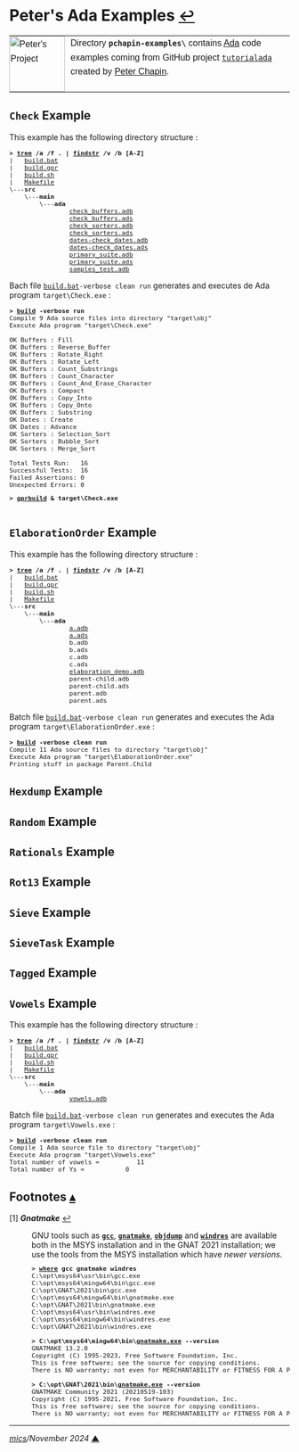 # <span id="top">Peter's Ada Examples</span> <span style="font-size:90%;">[↩](../README.md#top)</span>

<table style="font-family:Helvetica,Arial;line-height:1.6;">
  <tr>
  <td style="border:0;padding:0 10px 0 0;min-width:100px;"><a href="https://github.com/pchapin/tutorialada" rel="external"><img style="border:0;" src="../docs/images/2094217.jpg" width="100" alt="Peter's Project"/></a></td>
  <td style="border:0;padding:0;vertical-align:text-top;">
    Directory <strong><code>pchapin-examples\</code></strong> contains <a href="https://github.com/zertovitch/hac" rel="external">Ada</a> code examples coming from GitHub project <a href="https://github.com/pchapin/tutorialada"><code>tutorialada</code></a> created by <a href="https://www.pchapin.org/">Peter Chapin</a>.
  </td>
  </tr>
</table> 

## <span id="check">`Check` Example</span>

This example has the following directory structure :

<pre style="font-size:80%;">
<b>&gt; <a href="https://learn.microsoft.com/en-us/windows-server/administration/windows-commands/tree" rel="external">tree</a> /a /f . | <a href="https://learn.microsoft.com/en-us/windows-server/administration/windows-commands/findstr" rel="external">findstr</a> /v /b [A-Z]</b>
|   <a href="./Check/build.bat">build.bat</a>
|   <a href="./Check/build.gpr">build.gpr</a>
|   <a href="./Check/build.sh">build.sh</a>
|   <a href="./Check/Makefile">Makefile</a>
\---<b>src</b>
    \---<b>main</b>
        \---<b>ada</b>
                <a href="./Check/src/main/ada/check_buffers.adb">check_buffers.adb</a>
                <a href="./Check/src/main/ada/check_buffers.ads">check_buffers.ads</a>
                <a href="./Check/src/main/ada/check_sorters.adb">check_sorters.adb</a>
                <a href="./Check/src/main/ada/check_sorters.ads">check_sorters.ads</a>
                <a href="./Check/src/main/ada/dates-check_dates.adb">dates-check_dates.adb</a>
                <a href="./Check/src/main/ada/dates-check_dates.ads">dates-check_dates.ads</a>
                <a href="./Check/src/main/ada/primary_suite.adb">primary_suite.adb</a>
                <a href="./Check/src/main/ada/primary_suite.ads">primary_suite.ads</a>
                <a href="./Check/src/main/ada/samples_test.adb">samples_test.adb</a>
</pre>

Bach file [`build.bat`](./Check/build.bat)`-verbose clean run` generates and executes de Ada program `target\Check.exe` :

<pre style="font-size:80%;">
<b>&gt; <a href="./Check/build.bat">build</a> -verbose run</b>
Compile 9 Ada source files into directory "target\obj"
Execute Ada program "target\Check.exe"
&nbsp;
OK Buffers : Fill
OK Buffers : Reverse_Buffer
OK Buffers : Rotate_Right
OK Buffers : Rotate_Left
OK Buffers : Count_Substrings
OK Buffers : Count_Character
OK Buffers : Count_And_Erase_Character
OK Buffers : Compact
OK Buffers : Copy_Into
OK Buffers : Copy_Onto
OK Buffers : Substring
OK Dates : Create
OK Dates : Advance
OK Sorters : Selection_Sort
OK Sorters : Bubble_Sort
OK Sorters : Merge_Sort

Total Tests Run:   16
Successful Tests:  16
Failed Assertions: 0
Unexpected Errors: 0
</pre>

<pre style="font-size:80%;">
<b>&gt; <a href="https://docs.adacore.com/gprbuild-docs/html/gprbuild_ug/building_with_gprbuild.html">gprbuild</a> &amp; target\Check.exe</b>

</pre>

## <span id="elaboration_order">`ElaborationOrder` Example</span>

This example has the following directory structure : 

<pre style="font-size:80%;">
<b>&gt; <a href="">tree</a> /a /f . | <a href="">findstr</a> /v /b [A-Z]</b>
|   <a href="./ElaborationOrder/build.bat">build.bat</a>
|   <a href="./ElaborationOrder/build.gpr">build.gpr</a>
|   <a href="./ElaborationOrder/build.sh">build.sh</a>
|   <a href="./ElaborationOrder/Makefile">Makefile</a>
\---<b>src</b>
    \---<b>main</b>
        \---<b>ada</b>
                <a href="./ElaborationOrder/src/main/ada/a.adb">a.adb</a>
                <a href="./ElaborationOrder/src/main/ada/a.ads">a.ads</a>
                b.adb</a>
                b.ads</a>
                c.adb</a>
                c.ads</a>
                <a href="./ElaborationOrder/src/main/ada/elaboration_demo.adb">elaboration_demo.adb</a>
                parent-child.adb</a>
                parent-child.ads</a>
                parent.adb</a>
                parent.ads</a>
</pre>

Batch file [`build.bat`](./ElaborationOrder/build.bat)`-verbose clean run` generates and executes the Ada program `target\ElaborationOrder.exe` :

<pre style="font-size:80%;">
<b>&gt; <a href="./ElaborationOrder/build.bat">build</a> -verbose clean run</b>
Compile 11 Ada source files to directory "target\obj"
Execute Ada program "target\ElaborationOrder.exe"
Printing stuff in package Parent.Child
</pre>

## <span id="hexdump">`Hexdump` Example</span>

## <span id="random">`Random` Example</span>

## <span id="rationals">`Rationals` Example</span>

## <span id="rot13">`Rot13` Example</span>

## <span id="sieve">`Sieve` Example</span>

## <span id="sieve_task">`SieveTask` Example</span>

## <span id="tagged">`Tagged` Example</span>

## <span id="vowels">`Vowels` Example</span>

This example has the following directory structure :

<pre style="font-size:80%;">
<b>&gt; <a href="https://learn.microsoft.com/en-us/windows-server/administration/windows-commands/tree" rel="external">tree</a> /a /f . | <a href="https://learn.microsoft.com/en-us/windows-server/administration/windows-commands/findstr" rel="external">findstr</a> /v /b [A-Z]</b>
|   <a href="./Vowels/build.bat">build.bat</a>
|   <a href="./Vowels/build.gpr">build.gpr</a>
|   <a href="./Vowels/build.sh">build.sh</a>
|   <a href="./Vowels/Makefile">Makefile</a>
\---<b>src</b>
    \---<b>main</b>
        \---<b>ada</b>
                <a href="./Vowels/src/main/ada/vowels.adb">vowels.adb</a>
</pre>

Batch file [`build.bat`](./Vowels/build.bat)`-verbose clean run` generates and executes the Ada program `target\Vowels.exe` :

<pre style="font-size:80%;">
<b>&gt; <a href="./Vowels/build.bat">build</a> -verbose clean run</b>
Compile 1 Ada source file to directory "target\obj"
Execute Ada program "target\Vowels.exe"
Total number of vowels =          11
Total number of Ys =           0
</pre>

<!--=======================================================================-->

## <span id="footnotes">Footnotes</span> [**&#x25B4;**](#top)

<span id="footnote_01">[1]</span> ***Gnatmake*** [↩](#anchor_01)

<dl><dd>
GNU tools such as <a href="https://gcc.gnu.org/onlinedocs/gcc/Invoking-GCC.html" reé?"extermal"><code><b>gcc</b></code></a>, <a href="https://docs.adacore.com/gnat_ugn-docs/html/gnat_ugn/gnat_ugn/building_executable_programs_with_gnat.html#the-gnat-make-program-gnatmake" rel="external"><code><b>gnatmake</b></code></a>, <a href="https://sourceware.org/binutils/docs/binutils/objdump.html" rel="external"><code><b>objdump</b></code></a> and <a href="https://sourceware.org/binutils/docs/binutils/windres.html" rel="external"><code><b>windres</b></code></a> are available both in the MSYS installation and in the GNAT 2021 installation; we use the tools from the MSYS installation which have <i>newer versions</i>.
<pre style="font-size:80%;">
<b>&gt; <a href="https://learn.microsoft.com/en-us/windows-server/administration/windows-commands/where">where</a> gcc gnatmake windres</b>
C:\opt\msys64\usr\bin\gcc.exe
C:\opt\msys64\mingw64\bin\gcc.exe
C:\opt\GNAT\2021\bin\gcc.exe
C:\opt\msys64\mingw64\bin\gnatmake.exe
C:\opt\GNAT\2021\bin\gnatmake.exe
C:\opt\msys64\usr\bin\windres.exe
C:\opt\msys64\mingw64\bin\windres.exe
C:\opt\GNAT\2021\bin\windres.exe
&nbsp;
<b>&gt; C:\opt\msys64\mingw64\bin\<a href="https://gcc.gnu.org/onlinedocs/gnat_ugn/Switches-for-gnatmake.html">gnatmake.exe</a> --version</b>
GNATMAKE 13.2.0
Copyright (C) 1995-2023, Free Software Foundation, Inc.
This is free software; see the source for copying conditions.
There is NO warranty; not even for MERCHANTABILITY or FITNESS FOR A PARTICULAR PURPOSE.
&nbsp;
<b>&gt; C:\opt\GNAT\2021\bin\<a href="https://gcc.gnu.org/onlinedocs/gnat_ugn/Switches-for-gnatmake.html">gnatmake.exe</a> --version</b>
GNATMAKE Community 2021 (20210519-103)
Copyright (C) 1995-2021, Free Software Foundation, Inc.
This is free software; see the source for copying conditions.
There is NO warranty; not even for MERCHANTABILITY or FITNESS FOR A PARTICULAR PURPOSE.
</pre>
</dd></dl>

***

*[mics](https://lampwww.epfl.ch/~michelou/)/November 2024* [**&#9650;**](#top)
<span id="bottom">&nbsp;</span>

<!-- link refs -->

[alr_cli]: https://alire.ada.dev/docs/#first-steps
[github_alire]: https://github.com/alire-project/alire
[gnatmake_cmd]: https://docs.adacore.com/gnat_ugn-docs/html/gnat_ugn/gnat_ugn/building_executable_programs_with_gnat.html#the-gnat-make-program-gnatmake
[gprbuild_cmd]: https://docs.adacore.com/gprbuild-docs/html/gprbuild_ug/building_with_gprbuild.html